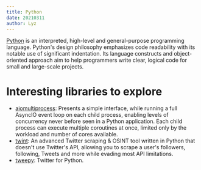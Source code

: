```yaml
---
title: Python
date: 20210311
author: Lyz
---
```


[Python](https://en.wikipedia.org/wiki/Python_%28programming_language%29) is an
interpreted, high-level and general-purpose programming language. Python's
design philosophy emphasizes code readability with its notable use of
significant indentation. Its language constructs and object-oriented approach
aim to help programmers write clear, logical code for small and large-scale
projects.

# Interesting libraries to explore

* [aiomultiprocess](https://github.com/omnilib/aiomultiprocess): Presents
    a simple interface, while running a full AsyncIO event loop on each child
    process, enabling levels of concurrency never before seen in a Python
    application. Each child process can execute multiple coroutines at once,
    limited only by the workload and number of cores available.
* [twint](https://github.com/twintproject/twint): An advanced Twitter scraping
    & OSINT tool written in Python that doesn't use Twitter's API, allowing you
    to scrape a user's followers, following, Tweets and more while evading most
    API limitations.
* [tweepy](https://github.com/tweepy/tweepy): Twitter for Python.
